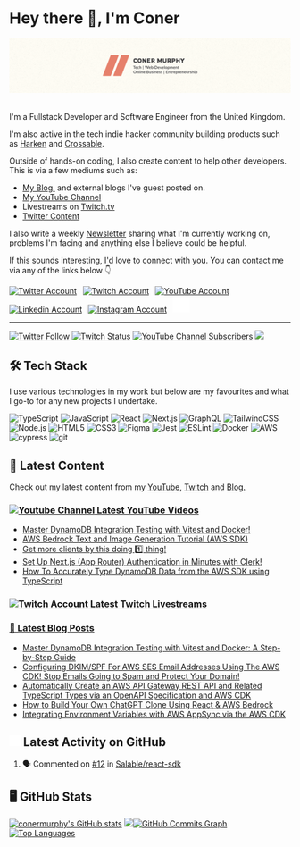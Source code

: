 <!-- Actual Text -->

# Hey there 👋, I'm Coner

<img src="./header.png" title="Header Banner" alt="Header Banner"/>&emsp;

I'm a Fullstack Developer and Software Engineer from the United Kingdom.

I'm also active in the tech indie hacker community building products such as [Harken](https://harken.so) and [Crossable](https://crossable.io).

Outside of hands-on coding, I also create content to help other developers. This is via a few mediums such as:

- <a href="https://conermurphy.com/blog" target="_blank" rel="noopener noreferrer">My Blog.</a> and external blogs I've guest posted on.
- <a href="https://www.youtube.com/channel/UCKbxBnz1xuyGAPMCOZQRdVw" target="_blank" rel="noopener noreferrer">My YouTube Channel</a>
- Livestreams on <a href="https://www.twitch.tv/conermurphy" target="_blank" rel="noopener noreferrer">Twitch.tv</a>
- <a href="https://twitter.com/MrConerMurphy" target="_blank" rel="noopener noreferrer">Twitter Content</a>

I also write a weekly <a href="https://coner-murphy.ck.page/374544b3ae" target="_blank" rel="noopener noreferrer">Newsletter</a> sharing what I'm currently working on, problems I'm facing and anything else I believe could be helpful.

If this sounds interesting, I'd love to connect with you. You can contact me via any of the links below 👇

<a href="https://twitter.com/MrConerMurphy" target="_blank" rel="noopener noreferrer"><img src="https://cdn.worldvectorlogo.com/logos/twitter-6.svg" title="Twitter" alt="Twitter Account" width="40"/></a>
&ensp;<a href="https://www.twitch.tv/conermurphy" target="_blank" rel="noopener noreferrer"><img src="https://cdn.worldvectorlogo.com/logos/twitch-logo-2019.svg" title="Twitch" alt="Twitch Account" width="60"/></a>
&ensp;<a href="https://www.youtube.com/channel/UCKbxBnz1xuyGAPMCOZQRdVw" target="_blank" rel="noopener noreferrer"><img src="https://cdn.worldvectorlogo.com/logos/youtube-icon.svg" title="YouTube" alt="YouTube Account" width="40"/></a>
&ensp;<a href="https://www.linkedin.com/in/conermurphy/" target="_blank" rel="noopener noreferrer"><img src="https://cdn.worldvectorlogo.com/logos/linkedin-icon-2.svg" title="Linkedin" alt="Linkedin Account" width="30"/></a>
&ensp;<a href="https://instagram.com/mrconermurphy/" target="_blank" rel="noopener noreferrer"><img src="https://cdn.worldvectorlogo.com/logos/instagram-5.svg" title="Instagram" alt="Instagram Account" width="30"/></a>
&ensp;<a href="https://github.com/conermurphy" target="_blank" rel="noopener noreferrer"><img src="https://github.com/conermurphy/conermurphy/blob/main/github-logo.png" title="GitHub" alt="GitHub" width="30"/></a>
<br>

---

<a href="https://twitter.com/MrConerMurphy" target="_blank" rel="noopener noreferrer"><img alt="Twitter Follow" src="https://img.shields.io/twitter/follow/MrConerMurphy?label=Twitter&style=for-the-badge&logo=twitter&color=1DA1F2&labelColor=FFFDF5"></a>&nbsp;<a href="https://www.twitch.tv/conermurphy" target="_blank" rel="noopener noreferrer"><img alt="Twitch Status" src="https://img.shields.io/twitch/status/conermurphy?style=for-the-badge&logo=twitch&color=8a43f2&labelColor=FFFDF5"></a>&nbsp;<a href="https://www.youtube.com/channel/UCKbxBnz1xuyGAPMCOZQRdVw" target="_blank" rel="noopener noreferrer"><img alt="YouTube Channel Subscribers" src="https://img.shields.io/youtube/channel/subscribers/UCKbxBnz1xuyGAPMCOZQRdVw?style=for-the-badge&logo=youtube&label=YOUTUBE&labelColor=FFFDF5&logoColor=red&color=red"></a>&nbsp;<a href="https://www.github.com/conermurphy" target="_blank" rel="noreferrer"><img src="https://img.shields.io/github/followers/conermurphy?logo=github&style=for-the-badge&color=black&labelColor=FFFDF5&logoColor=black" /></a>

## 🛠️ Tech Stack

I use various technologies in my work but below are my favourites and what I go-to for any new projects I undertake.

<img alt="TypeScript" src="https://img.shields.io/badge/typescript-%23fca9ae.svg?style=for-the-badge&logo=typescript&logoColor=E6806B&color=FFFDF5"/>&nbsp;<img alt="JavaScript" src="https://img.shields.io/badge/javascript-%23fca9ae.svg?style=for-the-badge&logo=javascript&logoColor=E6806B&color=FFFDF5"/>&nbsp;<img alt="React" src="https://img.shields.io/badge/react-%23fca9ae.svg?style=for-the-badge&logo=react&logoColor=E6806B&color=FFFDF5"/>&nbsp;<img alt="Next.js" src="https://img.shields.io/badge/next.js-%23fca9ae.svg?style=for-the-badge&logo=next.js&logoColor=E6806B&color=FFFDF5"/>&nbsp;<img alt="GraphQL" src="https://img.shields.io/badge/graphql-%23fca9ae.svg?style=for-the-badge&logo=graphql&logoColor=E6806B&color=FFFDF5"/>&nbsp;<img alt="TailwindCSS" src="https://img.shields.io/badge/tailwindcss-%23fca9ae.svg?style=for-the-badge&logo=tailwindcss&logoColor=E6806B&color=FFFDF5"/>&nbsp;<img alt="Node.js" src="https://img.shields.io/badge/node.js-%23fca9ae.svg?style=for-the-badge&logo=node.js&logoColor=E6806B&color=FFFDF5"/>&nbsp;<img alt="HTML5" src="https://img.shields.io/badge/html5-%23fca9ae.svg?style=for-the-badge&logo=html5&logoColor=E6806B&color=FFFDF5"/>&nbsp;<img alt="CSS3" src="https://img.shields.io/badge/css3-%23fca9ae.svg?style=for-the-badge&logo=css3&logoColor=E6806B&color=FFFDF5"/>&nbsp;<img alt="Figma" src="https://img.shields.io/badge/figma-%23fca9ae.svg?style=for-the-badge&logo=figma&logoColor=E6806B&color=FFFDF5"/>&nbsp;<img alt="Jest" src="https://img.shields.io/badge/jest-%23fca9ae.svg?style=for-the-badge&logo=jest&logoColor=E6806B&color=FFFDF5"/>&nbsp;<img alt="ESLint" src="https://img.shields.io/badge/eslint-%23fca9ae.svg?style=for-the-badge&logo=eslint&logoColor=E6806B&color=FFFDF5"/>&nbsp;<img alt="Docker" src="https://img.shields.io/badge/docker-%23fca9ae.svg?style=for-the-badge&logo=docker&logoColor=E6806B&color=FFFDF5"/>&nbsp;<img alt="AWS" src="https://img.shields.io/badge/aws-%23fca9ae.svg?style=for-the-badge&logo=aws&logoColor=E6806B&color=FFFDF5"/>&nbsp;<img alt="cypress" src="https://img.shields.io/badge/cypress-%23fca9ae.svg?style=for-the-badge&logo=cypress&logoColor=E6806B&color=FFFDF5"/>&nbsp;<img alt="git" src="https://img.shields.io/badge/git-%23fca9ae.svg?style=for-the-badge&logo=git&logoColor=E6806B&color=FFFDF5"/>&nbsp;

## 🎨 Latest Content

Check out my latest content from my <a href="https://www.youtube.com/channel/UCKbxBnz1xuyGAPMCOZQRdVw" target="_blank" rel="noopener noreferrer">YouTube</a>, <a href="https://www.twitch.tv/conermurphy" target="_blank" rel="noopener noreferrer">Twitch</a> and <a href="https://conermurphy.com/blog" target="_blank" rel="noopener noreferrer">Blog.</a>

### <a href="https://www.youtube.com/channel/UCKbxBnz1xuyGAPMCOZQRdVw" target="_blank" rel="noopener noreferrer"><img src="https://cdn.worldvectorlogo.com/logos/youtube-icon.svg" title="YouTube Channel" alt="Youtube Channel" width="30"/> Latest YouTube Videos</a>

<!-- YOUTUBE-VIDEOS-LIST:START -->
- [Master DynamoDB Integration Testing with Vitest and Docker!](https://www.youtube.com/watch?v=beKv00y1b70)
- [AWS Bedrock Text and Image Generation Tutorial &lpar;AWS SDK&rpar;](https://www.youtube.com/watch?v=e1NsGRsBIqc)
- [Get more clients by this doing 1️⃣ thing!](https://www.youtube.com/watch?v=H7eJbTkdLKE)
- [Set Up Next.js &lpar;App Router&rpar; Authentication in Minutes with Clerk!](https://www.youtube.com/watch?v=ShJdlKD6xNc)
- [How To Accurately Type DynamoDB Data from the AWS SDK using TypeScript](https://www.youtube.com/watch?v=o7_U_ogmLvA)
<!-- YOUTUBE-VIDEOS-LIST:END -->

### <a href="https://www.twitch.tv/conermurphy" target="_blank" rel="noopener noreferrer"><img src="https://cdn.worldvectorlogo.com/logos/twitch-logo-2019.svg" title="Twitch" alt="Twitch Account" width="50"/> Latest Twitch Livestreams</a>

<!-- TWITCH-VIDEOS-LIST:START -->
<!-- TWITCH-VIDEOS-LIST:END -->

### <a href="https://conermurphy.com/blog" target="_blank" rel="noopener noreferrer">📝 Latest Blog Posts</a>

<!-- BLOG-POST-LIST:START -->
- [Master DynamoDB Integration Testing with Vitest and Docker: A Step-by-Step Guide](https://conermurphy.com/blog/master-dynamodb-integration-testing-vitest-docker-guide)
- [Configuring DKIM/SPF For AWS SES Email Addresses Using The AWS CDK! Stop Emails Going to Spam and Protect Your Domain!](https://conermurphy.com/blog/configuring-dkim-spf-aws-ses-cdk-spam-prevention-email-protection)
- [Automatically Create an AWS API Gateway REST API and Related TypeScript Types via an OpenAPI Specification and AWS CDK](https://conermurphy.com/blog/create-aws-api-gateway-rest-api-typescript-types-via-openapi-aws-cdk)
- [How to Build Your Own ChatGPT Clone Using React &amp; AWS Bedrock](https://conermurphy.com/blog/how-to-build-your-own-chatgpt-clone-using-clerk-aws-bedrock)
- [Integrating Environment Variables with AWS AppSync via the AWS CDK](https://conermurphy.com/blog/aws-asppsync-cdk-environment-variables)
<!-- BLOG-POST-LIST:END -->

## <a href="https://github.com/conermurphy" target="_blank" rel="noopener noreferrer"><img src="https://github.com/conermurphy/conermurphy/blob/main/github-logo.png" title="GitHub Logo" alt="GitHub Logo" width="20"/></a> Latest Activity on GitHub

<!--START_SECTION:activity-->

1. 🗣 Commented on [#12](https://github.com/Salable/react-sdk/pull/12#issuecomment-2129657172) in [Salable/react-sdk](https://github.com/Salable/react-sdk)
<!--END_SECTION:activity-->

## 🖥 GitHub Stats

<a href="http://www.github.com/conermurphy"><img src="https://github-readme-stats.vercel.app/api?username=conermurphy&show_icons=true&hide=&count_private=true&title_color=E6806B&text_color=E6806B&icon_color=E6806B&bg_color=FFFDF5&hide_border=true&show_icons=true" alt="conermurphy's GitHub stats" /></a>&nbsp;<a href="http://www.github.com/conermurphy"><img src="https://github-readme-streak-stats.herokuapp.com/?user=conermurphy&stroke=E6806B&background=FFFDF5&ring=E6806B&fire=E6806B&currStreakNum=E6806B&currStreakLabel=E6806B&sideNums=E6806B&sideLabels=E6806B&dates=E6806B&hide_border=true" /></a><a href="http://www.github.com/conermurphy"><img src="https://activity-graph.herokuapp.com/graph?username=conermurphy&bg_color=FFFDF5&color=E6806B&line=E6806B&point=E6806B&area_color=1c1917&area=true&hide_border=true&custom_title=GitHub%20Commits%20Graph" alt="GitHub Commits Graph" /></a><a href="https://github.com/conermurphy" align="left"><img src="https://github-readme-stats.vercel.app/api/top-langs/?username=conermurphy&langs_count=10&title_color=E6806B&text_color=E6806B&icon_color=E6806B&bg_color=FFFDF5&hide_border=true&locale=en&custom_title=Top%20%Languages" alt="Top Languages" /></a>
